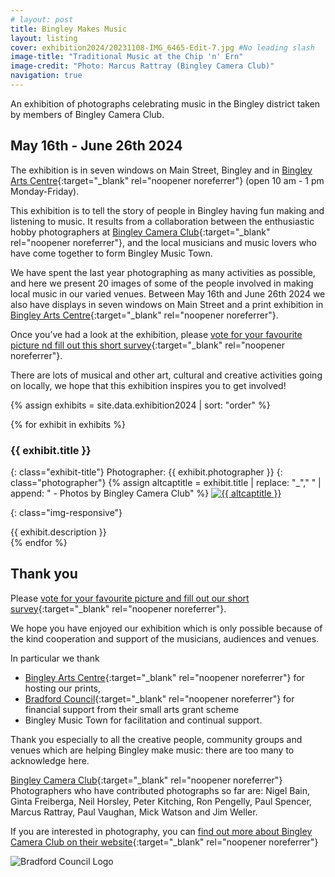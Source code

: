 ```yaml
---
# layout: post
title: Bingley Makes Music
layout: listing
cover: exhibition2024/20231108-IMG_6465-Edit-7.jpg #No leading slash
image-title: "Traditional Music at the Chip 'n' Ern" 
image-credit: "Photo: Marcus Rattray (Bingley Camera Club)"
navigation: true
---
```


An exhibition of photographs celebrating music in the Bingley district taken by members of Bingley Camera Club.

## May 16th - June 26th 2024

The exhibition is in seven windows on Main Street, Bingley and in [Bingley Arts Centre<i class="fa fa-external-link" aria-hidden="true"></i>](https://www.bingleyartscentre.co.uk/){:target="_blank" rel="noopener noreferrer"} (open 10 am - 1 pm Monday-Friday).

This exhibition is to tell the story of people in Bingley having fun making and listening to music. It results from a collaboration between the enthusiastic hobby photographers at [Bingley Camera Club<i class="fa fa-external-link" aria-hidden="true"></i>](https://www.bingleycameraclub.org.uk/){:target="_blank" rel="noopener noreferrer"}, and the local musicians and music lovers who have come together to form Bingley Music Town. 

We have spent the last year photographing as many activities as possible, and here we present 20 images of some of the people involved in making local music in our varied venues. Between May 16th and June 26th 2024 we also have displays in seven windows on Main Street and a print exhibition in [Bingley Arts Centre<i class="fa fa-external-link" aria-hidden="true"></i>](https://www.bingleyartscentre.co.uk/){:target="_blank" rel="noopener noreferrer"}. 

Once you’ve had a look at the exhibition, please [vote for your favourite picture nd fill out this short survey<i class="fa fa-external-link" aria-hidden="true"></i>](https://forms.gle/Q2goqRhdL4eGWZwZ9){:target="_blank" rel="noopener noreferrer"}.

There are lots of musical and other art, cultural and creative activities going on locally, we hope that this exhibition inspires you to get involved!

{% assign exhibits = site.data.exhibition2024 | sort: "order" %}
<div class="row row-cols-1 d-flex align-items-stretch exhibition" markdown="1">

{% for exhibit in exhibits %}
### {{ exhibit.title }}
{: class="exhibit-title"}
Photographer: {{ exhibit.photographer }}
{: class="photographer"}
{% assign altcaptitle = exhibit.title | replace: "_"," " | append: " - Photos by Bingley Camera Club" %}
<a href="{{site.baseurl}}/assets/images/exhibition2024/{{ exhibit.image }}" data-toggle="lightbox" data-gallery="example-gallery" data-caption="{{ altcaptitle }}" class="col-sm-4"><img src="{{site.baseurl}}/assets/images/exhibition2024/{{ exhibit.image }}" alt="{{ altcaptitle }}" title="{{ altcaptitle }}" class="img-fluid" /></a>
<!-- ![exhibit.title](assets/images/exhibition2024/{{ exhibit.image }}) -->
{: class="img-responsive"}
<div class="exhibit-description" markdown="1">{{ exhibit.description }}</div>
{% endfor %}
</div>

## Thank you

Please [vote for your favourite picture and fill out our short survey<i class="fa fa-external-link" aria-hidden="true"></i>](https://forms.gle/Q2goqRhdL4eGWZwZ9){:target="_blank" rel="noopener noreferrer"}.

We hope you have enjoyed our exhibition which is only possible because of the kind cooperation and support of the musicians, audiences and venues. 

In particular we thank
* [Bingley Arts Centre<i class="fa fa-external-link" aria-hidden="true"></i>](https://www.bingleyartscentre.co.uk/){:target="_blank" rel="noopener noreferrer"} for hosting our prints, 
* [Bradford Council<i class="fa fa-external-link" aria-hidden="true"></i>](https://www.bradford.gov.uk/){:target="_blank" rel="noopener noreferrer"} for financial support from their small arts grant scheme 
* Bingley Music Town for facilitation and continual support. 

Thank you especially to all the creative people, community groups and venues which are helping Bingley make music: there are too many to acknowledge here. 

[Bingley Camera Club<i class="fa fa-external-link" aria-hidden="true"></i>](https://www.bingleycameraclub.org.uk/){:target="_blank" rel="noopener noreferrer"} Photographers who have contributed photographs so far are: Nigel Bain, Ginta Freiberga, Neil Horsley, Peter Kitching, Ron Pengelly, Paul 
Spencer, Marcus Rattray, Paul Vaughan, Mick Watson and Jim Weller.


If you are interested in photography, you can [find out more about Bingley Camera Club on their website<i class="fa fa-external-link" aria-hidden="true"></i>](https://www.bingleycameraclub.org.uk/){:target="_blank" rel="noopener noreferrer"}

![Bradford Council Logo]({{site.baseurl}}/assets/images/bradford.jpg)


